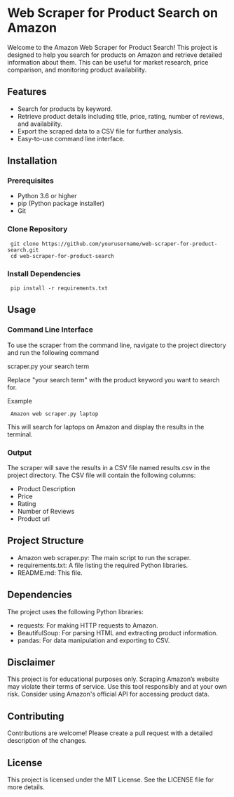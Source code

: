 # Web Scraper for Product Search on Amazon

Welcome to the Amazon Web Scraper for Product Search! This project is designed to help you search for products on Amazon and retrieve detailed information about them. This can be useful for market research, price comparison, and monitoring product availability.

## Features
- Search for products by keyword.
- Retrieve product details including title, price, rating, number of reviews, and availability.
- Export the scraped data to a CSV file for further analysis.
- Easy-to-use command line interface.
 
## Installation
### Prerequisites
- Python 3.6 or higher
- pip (Python package installer)
- Git

### Clone Repository
     git clone https://github.com/yourusername/web-scraper-for-product-search.git
     cd web-scraper-for-product-search

### Install Dependencies
     pip install -r requirements.txt

## Usage
### Command Line Interface
To use the scraper from the command line, navigate to the project directory and run the following command
   
scraper.py your search term

Replace "your search term" with the product keyword you want to search for.

Example

     Amazon web scraper.py laptop
     
This will search for laptops on Amazon and display the results in the terminal.

### Output
The scraper will save the results in a CSV file named results.csv in the project directory. The CSV file will contain the following columns:
- Product Description
- Price
- Rating
- Number of Reviews
- Product url

## Project Structure
- Amazon web scraper.py: The main script to run the scraper.
- requirements.txt: A file listing the required Python libraries.
- README.md: This file.

## Dependencies
The project uses the following Python libraries:
- requests: For making HTTP requests to Amazon.
- BeautifulSoup: For parsing HTML and extracting product information.
- pandas: For data manipulation and exporting to CSV.

## Disclaimer
This project is for educational purposes only. Scraping Amazon’s website may violate their terms of service. Use this tool responsibly and at your own risk. Consider using Amazon's official API for accessing product data.

## Contributing
Contributions are welcome! Please create a pull request with a detailed description of the changes.

## License
This project is licensed under the MIT License. See the LICENSE file for more details.





     

